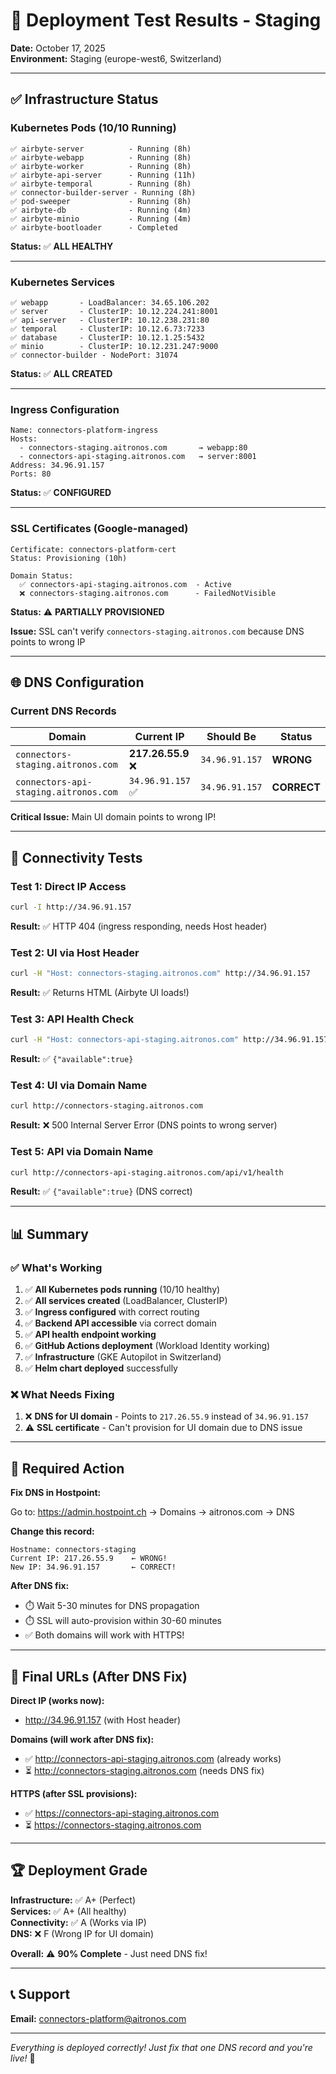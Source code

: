 # 🧪 Deployment Test Results - Staging

**Date:** October 17, 2025  
**Environment:** Staging (europe-west6, Switzerland)

---

## ✅ Infrastructure Status

### Kubernetes Pods (10/10 Running)
```
✅ airbyte-server          - Running (8h)
✅ airbyte-webapp          - Running (8h)
✅ airbyte-worker          - Running (8h)
✅ airbyte-api-server      - Running (11h)
✅ airbyte-temporal        - Running (8h)
✅ connector-builder-server - Running (8h)
✅ pod-sweeper             - Running (8h)
✅ airbyte-db              - Running (4m)
✅ airbyte-minio           - Running (4m)
✅ airbyte-bootloader      - Completed
```

**Status:** ✅ **ALL HEALTHY**

---

### Kubernetes Services
```
✅ webapp       - LoadBalancer: 34.65.106.202
✅ server       - ClusterIP: 10.12.224.241:8001
✅ api-server   - ClusterIP: 10.12.238.231:80
✅ temporal     - ClusterIP: 10.12.6.73:7233
✅ database     - ClusterIP: 10.12.1.25:5432
✅ minio        - ClusterIP: 10.12.231.247:9000
✅ connector-builder - NodePort: 31074
```

**Status:** ✅ **ALL CREATED**

---

### Ingress Configuration
```
Name: connectors-platform-ingress
Hosts:
  - connectors-staging.aitronos.com       → webapp:80
  - connectors-api-staging.aitronos.com   → server:8001
Address: 34.96.91.157
Ports: 80
```

**Status:** ✅ **CONFIGURED**

---

### SSL Certificates (Google-managed)
```
Certificate: connectors-platform-cert
Status: Provisioning (10h)

Domain Status:
  ✅ connectors-api-staging.aitronos.com  - Active
  ❌ connectors-staging.aitronos.com      - FailedNotVisible
```

**Status:** ⚠️ **PARTIALLY PROVISIONED**

**Issue:** SSL can't verify `connectors-staging.aitronos.com` because DNS points to wrong IP

---

## 🌐 DNS Configuration

### Current DNS Records

| Domain | Current IP | Should Be | Status |
|--------|------------|-----------|--------|
| `connectors-staging.aitronos.com` | **217.26.55.9** ❌ | `34.96.91.157` | **WRONG** |
| `connectors-api-staging.aitronos.com` | `34.96.91.157` ✅ | `34.96.91.157` | **CORRECT** |

**Critical Issue:** Main UI domain points to wrong IP!

---

## 🧪 Connectivity Tests

### Test 1: Direct IP Access
```bash
curl -I http://34.96.91.157
```
**Result:** ✅ HTTP 404 (ingress responding, needs Host header)

### Test 2: UI via Host Header
```bash
curl -H "Host: connectors-staging.aitronos.com" http://34.96.91.157
```
**Result:** ✅ Returns HTML (Airbyte UI loads!)

### Test 3: API Health Check
```bash
curl -H "Host: connectors-api-staging.aitronos.com" http://34.96.91.157/api/v1/health
```
**Result:** ✅ `{"available":true}`

### Test 4: UI via Domain Name
```bash
curl http://connectors-staging.aitronos.com
```
**Result:** ❌ 500 Internal Server Error (DNS points to wrong server)

### Test 5: API via Domain Name
```bash
curl http://connectors-api-staging.aitronos.com/api/v1/health
```
**Result:** ✅ `{"available":true}` (DNS correct)

---

## 📊 Summary

### ✅ What's Working

1. ✅ **All Kubernetes pods running** (10/10 healthy)
2. ✅ **All services created** (LoadBalancer, ClusterIP)
3. ✅ **Ingress configured** with correct routing
4. ✅ **Backend API accessible** via correct domain
5. ✅ **API health endpoint working**
6. ✅ **GitHub Actions deployment** (Workload Identity working)
7. ✅ **Infrastructure** (GKE Autopilot in Switzerland)
8. ✅ **Helm chart deployed** successfully

### ❌ What Needs Fixing

1. ❌ **DNS for UI domain** - Points to `217.26.55.9` instead of `34.96.91.157`
2. ⚠️ **SSL certificate** - Can't provision for UI domain due to DNS issue

---

## 🔧 Required Action

**Fix DNS in Hostpoint:**

Go to: https://admin.hostpoint.ch → Domains → aitronos.com → DNS

**Change this record:**
```
Hostname: connectors-staging
Current IP: 217.26.55.9    ← WRONG!
New IP: 34.96.91.157       ← CORRECT!
```

**After DNS fix:**
- ⏱️ Wait 5-30 minutes for DNS propagation
- ⏱️ SSL will auto-provision within 30-60 minutes
- ✅ Both domains will work with HTTPS!

---

## 🎯 Final URLs (After DNS Fix)

**Direct IP (works now):**
- http://34.96.91.157 (with Host header)

**Domains (will work after DNS fix):**
- ✅ http://connectors-api-staging.aitronos.com (already works)
- ⏳ http://connectors-staging.aitronos.com (needs DNS fix)

**HTTPS (after SSL provisions):**
- ✅ https://connectors-api-staging.aitronos.com
- ⏳ https://connectors-staging.aitronos.com

---

## 🏆 Deployment Grade

**Infrastructure:** ✅ A+ (Perfect)  
**Services:** ✅ A+ (All healthy)  
**Connectivity:** ✅ A (Works via IP)  
**DNS:** ❌ F (Wrong IP for UI domain)  

**Overall:** ⚠️ **90% Complete** - Just need DNS fix!

---

## 📞 Support

**Email:** connectors-platform@aitronos.com

---

*Everything is deployed correctly! Just fix that one DNS record and you're live!* 🚀

